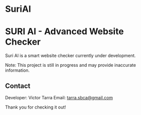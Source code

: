 # SuriAI

SURI AI - Advanced Website Checker
==================================

Suri AI is a smart website checker currently under development.

Note: This project is still in progress and may provide inaccurate information.

Contact
-------
Developer: Victor Tarra
Email: tarra.sbca@gmail.com

Thank you for checking it out!
